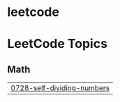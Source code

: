 # leetcode
<!---LeetCode Topics Start-->
# LeetCode Topics
## Math
|  |
| ------- |
| [0728-self-dividing-numbers](https://github.com/M-GreySun/leetcode/tree/master/0728-self-dividing-numbers) |
<!---LeetCode Topics End-->